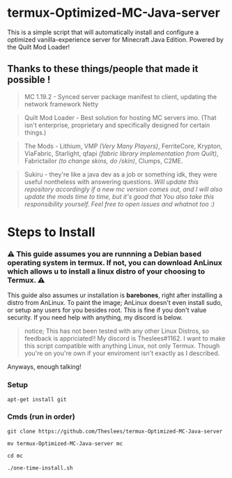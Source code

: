 # termux-Optimized-MC-Java-server
This is a simple script that will automatically install and configure a optimized vanilla-experience server for Minecraft Java Edition. Powered by the Quilt Mod Loader! 

## Thanks to these things/people that made it possible !
> MC 1.19.2 - Synced server package manifest to client, updating the network framework Netty

> Quilt Mod Loader - Best solution for hosting MC servers imo. (That isn't enterprise, proprietary and specifically designed for certain things.)

> The Mods - Lithium, VMP *(Very Many Players)*, FerriteCore, Krypton, ViaFabric, Starlight, qfapi *(fabric library implementation from Quilt)*, Fabrictailor *(to change skins, do /skin)*, Clumps, C2ME.

> Sukiru - they're like a java dev as a job or something idk, they were useful nontheless with answering questions.
*Will update this repository accordingly if a new mc version comes out, and I will also update the mods time to time, but it's good that You also take this responsibility yourself. Feel free to open issues and whatnot too :)*
# Steps to Install

### ⚠️ This guide assumes you are runnning a Debian based operating system in termux. If not, you can download AnLinux which allows u to install a linux distro of your choosing to Termux. ⚠️
This guide also assumes ur installation is __barebones__, right after installing a distro from AnLinux. To paint the image; AnLinux doesn't even install sudo, or setup any users for you besides root. This is fine if you don't value security. 
If you need help with anything, my discord is below.

> notice; This has not been tested with any other Linux Distros, so feedback is appriciated!! My discord is Theslees#1162. I want to make this script compatible with anything Linux, not only Termux. Though you're on you're own if your enviroment isn't exactly as I described.

Anyways, enough talking!

### Setup
`apt-get install git`

### Cmds (run in order)
`git clone https://github.com/Theslees/termux-Optimized-MC-Java-server`

`mv termux-Optimized-MC-Java-server mc`

`cd mc`

`./one-time-install.sh`

